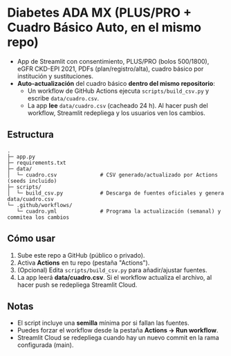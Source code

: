 
# Diabetes ADA MX (PLUS/PRO + Cuadro Básico Auto, en el mismo repo)
- App de Streamlit con consentimiento, PLUS/PRO (bolos 500/1800), eGFR CKD-EPI 2021, PDFs (plan/registro/alta), cuadro básico por institución y sustituciones.
- **Auto-actualización** del cuadro básico **dentro del mismo repositorio**:
  - Un workflow de GitHub Actions ejecuta `scripts/build_csv.py` y escribe `data/cuadro.csv`.
  - La app **lee** `data/cuadro.csv` (cacheado 24 h). Al hacer push del workflow, Streamlit redepliega y los usuarios ven los cambios.

## Estructura
```
.
├─ app.py
├─ requirements.txt
├─ data/
│  └─ cuadro.csv              # CSV generado/actualizado por Actions (seeds incluido)
├─ scripts/
│  └─ build_csv.py            # Descarga de fuentes oficiales y genera data/cuadro.csv
└─ .github/workflows/
   └─ cuadro.yml              # Programa la actualización (semanal) y commitea los cambios
```

## Cómo usar
1. Sube este repo a GitHub (público o privado).  
2. Activa **Actions** en tu repo (pestaña "Actions").  
3. (Opcional) Edita `scripts/build_csv.py` para añadir/ajustar fuentes.  
4. La app leerá **data/cuadro.csv**. Si el workflow actualiza el archivo, al hacer push se redepliega Streamlit Cloud.

## Notas
- El script incluye una **semilla** mínima por si fallan las fuentes.  
- Puedes forzar el workflow desde la pestaña **Actions → Run workflow**.
- Streamlit Cloud se redepliega cuando hay un nuevo commit en la rama configurada (main).

